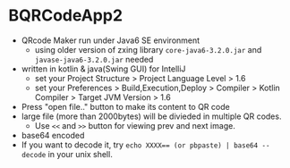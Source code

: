 # BQRCodeApp2

- QRcode Maker run under Java6 SE environment
  - using older version of zxing library `core-java6-3.2.0.jar` and `javase-java6-3.2.0.jar` needed
- written in kotlin & java(Swing GUI) for IntelliJ
  - set your Project Structure > Project Language Level > 1.6
  - set your Preferences > Build,Execution,Deploy > Compiler > Kotlin Compiler > Target JVM Version > 1.6
- Press "open file.." button to make its content to QR code
- large file (more than 2000bytes) will be divieded in multiple QR codes.
  - Use `<<` and `>>` button for viewing prev and next image.  
- base64 encoded
- If you want to decode it, try `echo XXXX== (or pbpaste) | base64 --decode` in your unix shell.
